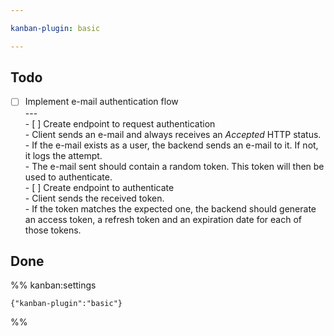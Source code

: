 ```yaml
---

kanban-plugin: basic

---
```


## Todo

- [ ] Implement e-mail authentication flow<br>---<br>- [ ] Create endpoint to request authentication<br>  - Client sends an e-mail and always receives an *Accepted* HTTP status.<br>  - If the e-mail exists as a user, the backend sends an e-mail to it. If not, it logs the attempt.<br>  - The e-mail sent should contain a random token. This token will then be used to authenticate.<br>- [ ] Create endpoint to authenticate<br>  - Client sends the received token.<br>  - If the token matches the expected one, the backend should generate an access token, a refresh token and an expiration date for each of those tokens.


## Done





%% kanban:settings
```
{"kanban-plugin":"basic"}
```
%%